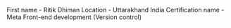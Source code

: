 First name - Ritik Dhiman
Location - Uttarakhand India
Certification name - Meta Front-end development (Version control)
